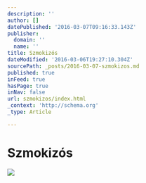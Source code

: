 ```yaml
---
description: ''
author: []
datePublished: '2016-03-07T09:16:33.143Z'
publisher:
  domain: ''
  name: ''
title: Szmokizós
dateModified: '2016-03-06T19:27:10.304Z'
sourcePath: _posts/2016-03-07-szmokizos.md
published: true
inFeed: true
hasPage: true
inNav: false
url: szmokizos/index.html
_context: 'http://schema.org'
_type: Article

---
```

# Szmokizós
![](https://the-grid-user-content.s3-us-west-2.amazonaws.com/080e0231-3ec2-44fc-81ca-d5f9327e1122.png)
